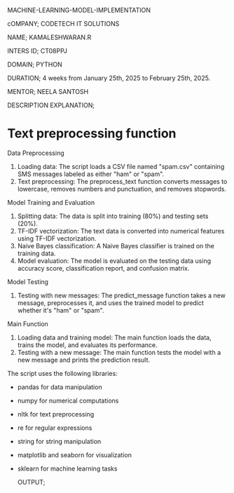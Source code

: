  MACHINE-LEARNING-MODEL-IMPLEMENTATION

cOMPANY; CODETECH IT SOLUTIONS

NAME; KAMALESHWARAN.R

INTERS ID; CT08PPJ

DOMAIN; PYTHON

DURATION; 4 weeks  from January 25th, 2025 to February 25th, 2025.  

MENTOR; NEELA SANTOSH

DESCRIPTION EXPLANATION;

# Text preprocessing function

Data Preprocessing
1. Loading data: The script loads a CSV file named "spam.csv" containing SMS messages labeled as either "ham" or "spam".
2. Text preprocessing: The preprocess_text function converts messages to lowercase, removes numbers and punctuation, and removes stopwords.

Model Training and Evaluation
1. Splitting data: The data is split into training (80%) and testing sets (20%).
2. TF-IDF vectorization: The text data is converted into numerical features using TF-IDF vectorization.
3. Naive Bayes classification: A Naive Bayes classifier is trained on the training data.
4. Model evaluation: The model is evaluated on the testing data using accuracy score, classification report, and confusion matrix.

Model Testing
1. Testing with new messages: The predict_message function takes a new message, preprocesses it, and uses the trained model to predict whether it's "ham" or "spam".

Main Function
1. Loading data and training model: The main function loads the data, trains the model, and evaluates its performance.
2. Testing with a new message: The main function tests the model with a new message and prints the prediction result.

The script uses the following libraries:

- pandas for data manipulation
- numpy for numerical computations
- nltk for text preprocessing
- re for regular expressions
- string for string manipulation
- matplotlib and seaborn for visualization
- sklearn for machine learning tasks

  OUTPUT;
  
